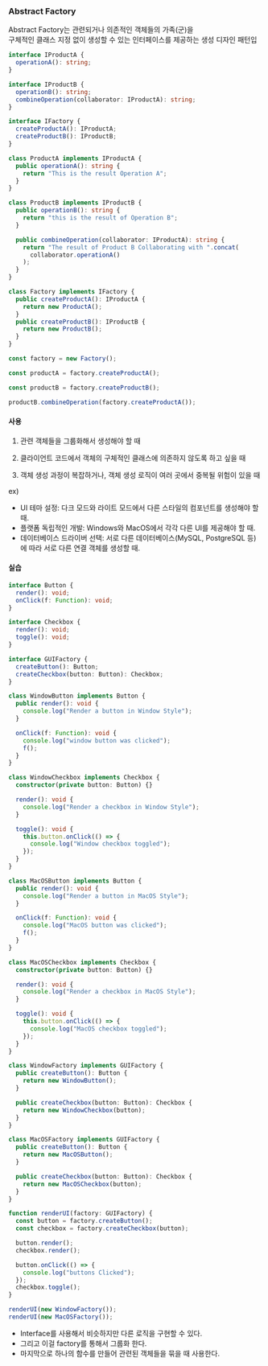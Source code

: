 ### Abstract Factory

Abstract Factory는 관련되거나 의존적인 객체들의 가족(군)을 <br />
구체적인 클래스 지정 없이 생성할 수 있는 인터페이스를 제공하는 생성 디자인 패턴입

```ts
interface IProductA {
  operationA(): string;
}

interface IProductB {
  operationB(): string;
  combineOperation(collaborator: IProductA): string;
}

interface IFactory {
  createProductA(): IProductA;
  createProductB(): IProductB;
}

class ProductA implements IProductA {
  public operationA(): string {
    return "This is the result Operation A";
  }
}

class ProductB implements IProductB {
  public operationB(): string {
    return "this is the result of Operation B";
  }

  public combineOperation(collaborator: IProductA): string {
    return "The result of Product B Collaborating with ".concat(
      collaborator.operationA()
    );
  }
}

class Factory implements IFactory {
  public createProductA(): IProductA {
    return new ProductA();
  }
  public createProductB(): IProductB {
    return new ProductB();
  }
}

const factory = new Factory();

const productA = factory.createProductA();

const productB = factory.createProductB();

productB.combineOperation(factory.createProductA());
```

#### 사용

1. 관련 객체들을 그룹화해서 생성해야 할 때

2. 클라이언트 코드에서 객체의 구체적인 클래스에 의존하지 않도록 하고 싶을 때

3. 객체 생성 과정이 복잡하거나, 객체 생성 로직이 여러 곳에서 중복될 위험이 있을 때

ex) <br />

- UI 테마 설정: 다크 모드와 라이트 모드에서 다른 스타일의 컴포넌트를 생성해야 할 때.
- 플랫폼 독립적인 개발: Windows와 MacOS에서 각각 다른 UI를 제공해야 할 때.
- 데이터베이스 드라이버 선택: 서로 다른 데이터베이스(MySQL, PostgreSQL 등)에 따라 서로 다른 연결 객체를 생성할 때.

#### 실습

```ts
interface Button {
  render(): void;
  onClick(f: Function): void;
}

interface Checkbox {
  render(): void;
  toggle(): void;
}

interface GUIFactory {
  createButton(): Button;
  createCheckbox(button: Button): Checkbox;
}

class WindowButton implements Button {
  public render(): void {
    console.log("Render a button in Window Style");
  }

  onClick(f: Function): void {
    console.log("window button was clicked");
    f();
  }
}

class WindowCheckbox implements Checkbox {
  constructor(private button: Button) {}

  render(): void {
    console.log("Render a checkbox in Window Style");
  }

  toggle(): void {
    this.button.onClick(() => {
      console.log("Window checkbox toggled");
    });
  }
}

class MacOSButton implements Button {
  public render(): void {
    console.log("Render a button in MacOS Style");
  }

  onClick(f: Function): void {
    console.log("MacOS button was clicked");
    f();
  }
}

class MacOSCheckbox implements Checkbox {
  constructor(private button: Button) {}

  render(): void {
    console.log("Render a checkbox in MacOS Style");
  }

  toggle(): void {
    this.button.onClick(() => {
      console.log("MacOS checkbox toggled");
    });
  }
}

class WindowFactory implements GUIFactory {
  public createButton(): Button {
    return new WindowButton();
  }

  public createCheckbox(button: Button): Checkbox {
    return new WindowCheckbox(button);
  }
}

class MacOSFactory implements GUIFactory {
  public createButton(): Button {
    return new MacOSButton();
  }

  public createCheckbox(button: Button): Checkbox {
    return new MacOSCheckbox(button);
  }
}

function renderUI(factory: GUIFactory) {
  const button = factory.createButton();
  const checkbox = factory.createCheckbox(button);

  button.render();
  checkbox.render();

  button.onClick(() => {
    console.log("buttons Clicked");
  });
  checkbox.toggle();
}

renderUI(new WindowFactory());
renderUI(new MacOSFactory());
```

- Interface를 사용해서 비슷하지만 다른 로직을 구현할 수 있다.
- 그리고 이걸 factory를 통해서 그룹화 한다.
- 마지막으로 하나의 함수를 만들어 관련된 객체들을 묶을 때 사용한다.
